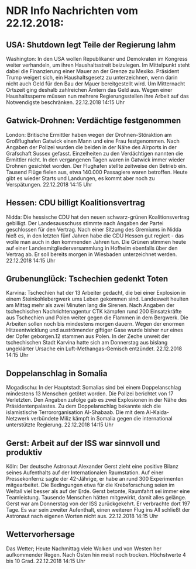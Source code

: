 # NDR Info Nachrichten vom 22.12.2018:


## USA: Shutdown legt Teile der Regierung lahm
Washington: In den USA wollen Republikaner und Demokraten im Kongress weiter verhandeln, um ihren Haushaltsstreit beizulegen. Im Mittelpunkt steht dabei die Finanzierung einer Mauer an der Grenze zu Mexiko. Präsident Trump weigert sich, ein Haushaltsgesetz zu unterzeichnen, wenn darin nicht auch Geld für den Bau der Mauer bereitgestellt wird. Um Mitternacht Ortszeit ging deshalb zahlreichen Ämtern das Geld aus. Wegen einer Haushaltssperre müssen nun mehrere Regierungsstellen ihre Arbeit auf das Notwendigste beschränken. 22.12.2018 14:15 Uhr 

## Gatwick-Drohnen: Verdächtige festgenommen
London:	Britische Ermittler haben wegen der Drohnen-Störaktion am Großflughafen Gatwick einen Mann und eine Frau festgenommen. Nach Angaben der Polizei wurden die beiden in der Nähe des Airports in der Grafschaft Sussex gefasst. Einzelheiten zu den Verdächtigen nannten die Ermittler nicht. In den vergangenen Tagen waren in Gatwick immer wieder Drohnen gesichtet worden. Der Flughafen stellte zeitweise den Betrieb ein. Tausend Flüge fielen aus, etwa 140.000 Passagiere waren betroffen. Heute gibt es wieder Starts und Landungen, es kommt aber noch zu Verspätungen. 22.12.2018 14:15 Uhr 

## Hessen: CDU billigt Koalitionsvertrag
Nidda: Die hessische CDU hat den neuen schwarz-grünen Koalitionsvertrag gebilligt. Der Landesausschuss stimmte nach Angaben der Partei geschlossen für den Vertrag. Nach einer Sitzung des Gremiums in Nidda hieß es, in den letzten fünf Jahren habe die CDU Hessen gut regiert - das wolle man auch in den kommenden Jahren tun. Die Grünen stimmen heute auf einer Landesmitgliederversammlung in Hofheim ebenfalls über den Vertrag ab. Er soll bereits morgen in Wiesbaden unterzeichnet werden. 22.12.2018 14:15 Uhr 

## Grubenunglück: Tschechien gedenkt Toten
Karvina: 	 Tschechien hat der 13 Arbeiter gedacht, die bei einer Explosion in einem Steinkohlebergwerk ums Leben gekommen sind. Landesweit heulten am Mittag mehr als zwei Minuten lang die Sirenen. Nach Angaben der tschechischen Nachrichtenagentur CTK kämpfen rund 200 Einsatzkräfte aus Tschechien und Polen weiter gegen die Flammen in dem Bergwerk. Die Arbeiten sollen noch bis mindestens morgen dauern. Wegen der enormen Hitzeentwicklung und auströmender giftiger Gase wurde bisher nur eines der Opfer geborgen.12 stammen aus Polen. In der Zeche unweit der tschechischen Stadt Karvina hatte sich am Donnerstag aus bislang ungeklärter Ursache ein Luft-Methangas-Gemisch entzündet. 22.12.2018 14:15 Uhr 

## Doppelanschlag in Somalia
Mogadischu: 	In der Hauptstadt Somalias sind bei einem Doppelanschlag mindestens 13 Menschen getötet worden. Die Polizei berichtet von 17 Verletzten. Den Angaben zufolge gab es zwei Explosionen in der Nähe des Präsidentenpalastes. Zu dem Doppelanschlag bekannte sich die islamistische Terrororganisation Al-Shabaab. Die mit dem Al-Kaida-Netzwerk verbündete Miliz kämpft in Somalia gegen die international unterstützte Regierung. 22.12.2018 14:15 Uhr 

## Gerst: Arbeit auf der ISS war sinnvoll und produktiv
Köln: Der deutsche Astronaut Alexander Gerst zieht eine positive Bilanz seines Aufenthalts auf der Internationalen Raumstation. Auf einer Pressekonfernz sagte der 42-Jährige, er habe an rund 300 Experimenten mitgearbeitet. Die Bedingungen etwa für die Krebsforschung seien im Weltall viel besser als auf der Erde. Gerst betonte, Raumfahrt sei immer eine Teamleistung. Tausende Menschen hätten mitgewirkt, damit alles gelänge. Gerst war am Donnerstag von der ISS zurückgekehrt. Er verbrachte dort 197 Tage. Es war sein zweiter Aufenthalt, einen weiteren Flug ins All schließt der Astronaut nach eigenen Worten nicht aus. 22.12.2018 14:15 Uhr 

## Wettervorhersage
Das Wetter; Heute Nachmittag viele Wolken und von Westen her aufkommender Regen. Nach Osten hin meist noch trocken. Höchstwerte 4 bis 10 Grad. 22.12.2018 14:15 Uhr 
